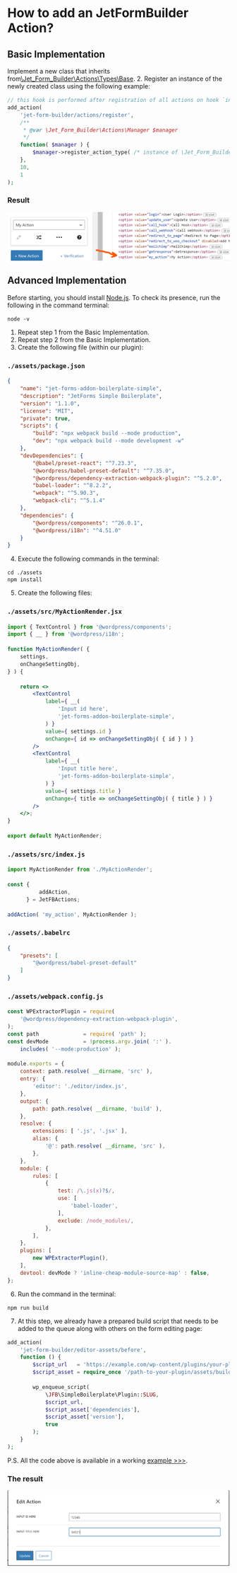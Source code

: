# How to add an JetFormBuilder Action?

## Basic Implementation
Implement a new class that inherits from[\Jet_Form_Builder\Actions\Types\Base](/03-jet-form-builder/modules/actions/reference/types/base.md).
2. Register an instance of the newly created class using the following example:

```php
// this hook is performed after registration of all actions on hook `init` with priority `99`
add_action(
	'jet-form-builder/actions/register',
	/**
	 * @var \Jet_Form_Builder\Actions\Manager $manager
	 */
	function( $manager ) {
		$manager->register_action_type( /* instance of \Jet_Form_Builder\Actions\Types\Base */ );
	},
	10,
	1
);
```
### Result
![action.png](/03-jet-form-builder/common-use-cases/add-action/assets/action.png)

## Advanced Implementation
Before starting, you should install [Node.js](https://nodejs.org/en/download). To check its presence, run the following in the command terminal:
```
node -v
```

1. Repeat step 1 from the Basic Implementation.
2. Repeat step 2 from the Basic Implementation.
3. Create the following file (within our plugin):
### `./assets/package.json`
```json
{
	"name": "jet-forms-addon-boilerplate-simple",
	"description": "JetForms Simple Boilerplate",
	"version": "1.1.0",
	"license": "MIT",
	"private": true,
	"scripts": {
		"build": "npx webpack build --mode production",
		"dev": "npx webpack build --mode development -w"
	},
	"devDependencies": {
		"@babel/preset-react": "^7.23.3",
		"@wordpress/babel-preset-default": "^7.35.0",
		"@wordpress/dependency-extraction-webpack-plugin": "^5.2.0",
		"babel-loader": "^8.2.2",
		"webpack": "^5.90.3",
		"webpack-cli": "^5.1.4"
	},
	"dependencies": {
		"@wordpress/components": "^26.0.1",
		"@wordpress/i18n": "^4.51.0"
	}
}
```
4. Execute the following commands in the terminal:
```
cd ./assets
npm install
```
5. Create the following files:

### `./assets/src/MyActionRender.jsx`
```jsx
import { TextControl } from '@wordpress/components';
import { __ } from '@wordpress/i18n';

function MyActionRender( {
	settings,
	onChangeSettingObj,
} ) {

	return <>
		<TextControl
			label={ __(
				'Input id here',
				'jet-forms-addon-boilerplate-simple',
			) }
			value={ settings.id }
			onChange={ id => onChangeSettingObj( { id } ) }
		/>
		<TextControl
			label={ __(
				'Input title here',
				'jet-forms-addon-boilerplate-simple',
			) }
			value={ settings.title }
			onChange={ title => onChangeSettingObj( { title } ) }
		/>
	</>;
}

export default MyActionRender;
```

### `./assets/src/index.js`
```js
import MyActionRender from './MyActionRender';

const {
	      addAction,
      } = JetFBActions;

addAction( 'my_action', MyActionRender );
```

### `./assets/.babelrc`
```json
{
	"presets": [
		"@wordpress/babel-preset-default"
	]
}
```

### `./assets/webpack.config.js`
```js
const WPExtractorPlugin = require(
	'@wordpress/dependency-extraction-webpack-plugin',
);
const path              = require( 'path' );
const devMode           = !process.argv.join( ':' ).
	includes( '--mode:production' );

module.exports = {
	context: path.resolve( __dirname, 'src' ),
	entry: {
		'editor': './editor/index.js',
	},
	output: {
		path: path.resolve( __dirname, 'build' ),
	},
	resolve: {
		extensions: [ '.js', '.jsx' ],
		alias: {
			'@': path.resolve( __dirname, 'src' ),
		},
	},
	module: {
		rules: [
			{
				test: /\.js(x)?$/,
				use: [
					'babel-loader',
				],
				exclude: /node_modules/,
			},
		],
	},
	plugins: [
		new WPExtractorPlugin(),
	],
	devtool: devMode ? 'inline-cheap-module-source-map' : false,
};
```

6. Run the command in the terminal:

```
npm run build
```

7. At this step, we already have a prepared build script that needs to be added to the queue along with others on the form editing page:

```php
add_action(
	'jet-form-builder/editor-assets/before',
	function () {
		$script_url   = 'https://example.com/wp-content/plugins/your-plugin/assets/build/editor.js';
		$script_asset = require_once '/path-to-your-plugin/assets/build/editor.asset.php';

		wp_enqueue_script(
			\JFB\SimpleBoilerplate\Plugin::SLUG,
			$script_url,
			$script_asset['dependencies'],
			$script_asset['version'],
			true
		);
	}
);
```
P.S. All the code above is available in a working [example >>>](https://github.com/girafffee/jet-forms-addon-boilerplate-simple/tree/release/1.1.0).

### The result
![advanced-action.png](/03-jet-form-builder/common-use-cases/add-action/assets/advanced-action.png)
